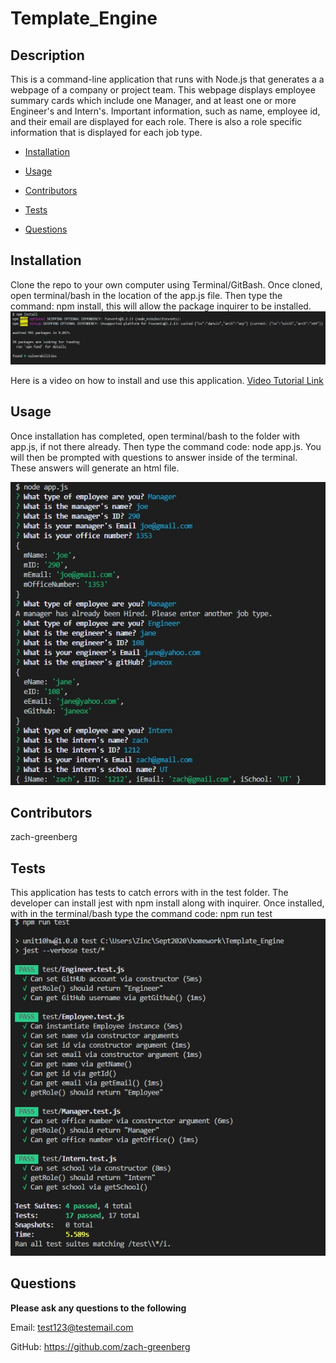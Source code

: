 # Template_Engine

## Description
This is a command-line application that runs with Node.js that generates a a webpage of a company or project team. This webpage displays employee summary cards which include one Manager, and at least one or more Engineer's and Intern's. Important information, such as name, employee id, and their email are displayed for each role. There is also a role specific information that is displayed for each job type.

* [Installation](#Installation)

* [Usage](#Usage)

* [Contributors](#Contributors)

* [Tests](#Tests)

* [Questions](#Questions)

## Installation
Clone the repo to your own computer using Terminal/GitBash. Once cloned, open terminal/bash in the location of the app.js file. Then type the command: npm install, this will allow the package inquirer to be installed.
![Install Step](./img/npmInstall.jpg)

Here is a video on how to install and use this application.
[Video Tutorial Link](https://drive.google.com/file/d/1hfCGBRastJCiChTec2WQw4c7y51VuLy-/view)

## Usage
Once installation has completed, open terminal/bash to the folder with app.js, if not there already. Then type the command code: node app.js. You will then be prompted with questions to answer inside of the terminal. These answers will generate an html file.

![Start Application Step](./img/nodeApp.jpg)


## Contributors
zach-greenberg

## Tests
This application has tests to catch errors with in the test folder. The developer can install jest with npm install along with inquirer. Once installed, with in the terminal/bash type the command code: npm run test
![Running Tests](./img/npmTest.jpg)

## Questions
**Please ask any questions to the following**

Email: test123@testemail.com

GitHub: https://github.com/zach-greenberg